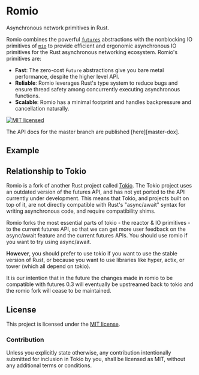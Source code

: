# Romio

Asynchronous network primitives in Rust.

Romio combines the powerful [`futures`][futures] abstractions with the
nonblocking IO primitives of [`mio`][mio] to provide efficient and ergonomic
asynchronous IO primitives for the Rust asynchronous networking ecosystem.
Romio's primitives are:

* **Fast**: The zero-cost `Future` abstractions give you bare metal
  performance, despite the higher level API.
* **Reliable**: Romio leverages Rust's type system to reduce bugs and ensure
  thread safety among concurrently executing asynchronous functions.
* **Scalable**: Romio has a minimal footprint and handles backpressure and
  cancellation naturally.

[![MIT licensed][mit-badge]][mit-url]

[mit-badge]: https://img.shields.io/badge/license-MIT-blue.svg
[mit-url]: LICENSE-MIT

The API docs for the master branch are published [here][master-dox].

## Example


## Relationship to Tokio

Romio is a fork of another Rust project called [Tokio][tokio]. The Tokio
project uses an outdated version of the futures API, and has not yet ported to
the API currently under development. This means that Tokio, and projects built
on top of it, are not directly compatible with Rust's "async/await" syntax for
writing asynchronous code, and require compatibility shims.

Romio forks the most essential parts of tokio - the reactor & IO primitives -
to the current futures API, so that we can get more user feedback on the
async/await feature and the current futures APIs. You should use romio if you
want to try using async/await.

**However**, you should prefer to use tokio if you want to use the stable
version of Rust, or because you want to use libraries like hyper, actix, or
tower (which all depend on tokio).

It is our intention that in the future the changes made in romio to be
compatible with futures 0.3 will eventually be upstreamed back to tokio and the
romio fork will cease to be maintained.

## License

This project is licensed under the [MIT license](LICENSE).

### Contribution

Unless you explicitly state otherwise, any contribution intentionally submitted
for inclusion in Tokio by you, shall be licensed as MIT, without any additional
terms or conditions.

[futures]: https://crates.io/crates/futures
[mio]: https://crates.io/crates/mio
[tokio]: https://crates.io/crates/tokio
